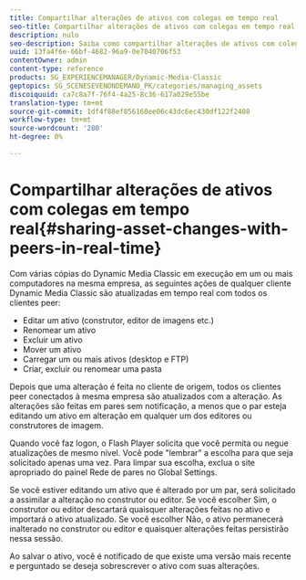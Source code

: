 ```yaml
---
title: Compartilhar alterações de ativos com colegas em tempo real
seo-title: Compartilhar alterações de ativos com colegas em tempo real
description: nulo
seo-description: Saiba como compartilhar alterações de ativos com colegas em tempo real.
uuid: 13fa4f6e-66bf-4682-96a9-0e7040706f53
contentOwner: admin
content-type: reference
products: SG_EXPERIENCEMANAGER/Dynamic-Media-Classic
geptopics: SG_SCENESEVENONDEMAND_PK/categories/managing_assets
discoiquuid: ca7c8a7f-76f4-4a25-8c36-617a029e55be
translation-type: tm+mt
source-git-commit: 1df4f88ef856160ee06c43dc6ec430df122f2408
workflow-type: tm+mt
source-wordcount: '280'
ht-degree: 0%

---
```



# Compartilhar alterações de ativos com colegas em tempo real{#sharing-asset-changes-with-peers-in-real-time}

Com várias cópias do Dynamic Media Classic em execução em um ou mais computadores na mesma empresa, as seguintes ações de qualquer cliente Dynamic Media Classic são atualizadas em tempo real com todos os clientes peer:

* Editar um ativo (construtor, editor de imagens etc.)
* Renomear um ativo
* Excluir um ativo
* Mover um ativo
* Carregar um ou mais ativos (desktop e FTP)
* Criar, excluir ou renomear uma pasta

Depois que uma alteração é feita no cliente de origem, todos os clientes peer conectados à mesma empresa são atualizados com a alteração. As alterações são feitas em pares sem notificação, a menos que o par esteja editando um ativo em alteração em qualquer um dos editores ou construtores de imagem.

Quando você faz logon, o Flash Player solicita que você permita ou negue atualizações de mesmo nível. Você pode &quot;lembrar&quot; a escolha para que seja solicitado apenas uma vez. Para limpar sua escolha, exclua o site apropriado do painel Rede de pares no Global Settings.

Se você estiver editando um ativo que é alterado por um par, será solicitado a assimilar a alteração no construtor ou editor. Se você escolher Sim, o construtor ou editor descartará quaisquer alterações feitas no ativo e importará o ativo atualizado. Se você escolher Não, o ativo permanecerá inalterado no construtor ou editor e quaisquer alterações feitas persistirão nessa sessão.

Ao salvar o ativo, você é notificado de que existe uma versão mais recente e perguntado se deseja sobrescrever o ativo com suas alterações.
